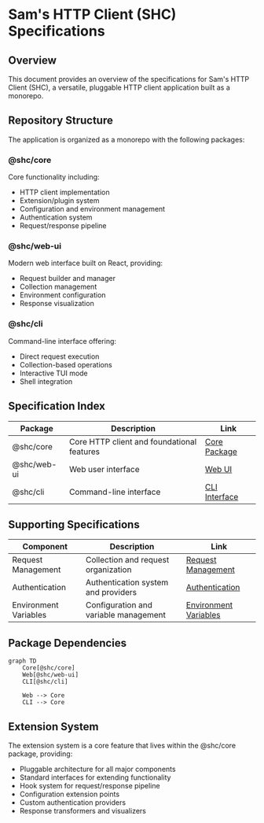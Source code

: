 # Sam's HTTP Client (SHC) Specifications

## Overview

This document provides an overview of the specifications for Sam's HTTP Client (SHC), a versatile, pluggable HTTP client application built as a monorepo.

## Repository Structure

The application is organized as a monorepo with the following packages:

### @shc/core

Core functionality including:

- HTTP client implementation
- Extension/plugin system
- Configuration and environment management
- Authentication system
- Request/response pipeline

### @shc/web-ui

Modern web interface built on React, providing:

- Request builder and manager
- Collection management
- Environment configuration
- Response visualization

### @shc/cli

Command-line interface offering:

- Direct request execution
- Collection-based operations
- Interactive TUI mode
- Shell integration

## Specification Index

| Package     | Description                                | Link                                     |
| ----------- | ------------------------------------------ | ---------------------------------------- |
| @shc/core   | Core HTTP client and foundational features | [Core Package](/specs/core-package.md)   |
| @shc/web-ui | Web user interface                         | [Web UI](/specs/web-ui.md)               |
| @shc/cli    | Command-line interface                     | [CLI Interface](/specs/cli-interface.md) |

## Supporting Specifications

| Component             | Description                           | Link                                                     |
| --------------------- | ------------------------------------- | -------------------------------------------------------- |
| Request Management    | Collection and request organization   | [Request Management](/specs/request-management.md)       |
| Authentication        | Authentication system and providers   | [Authentication](/specs/authentication.md)               |
| Environment Variables | Configuration and variable management | [Environment Variables](/specs/environment-variables.md) |

## Package Dependencies

```mermaid
graph TD
    Core[@shc/core]
    Web[@shc/web-ui]
    CLI[@shc/cli]

    Web --> Core
    CLI --> Core
```

## Extension System

The extension system is a core feature that lives within the @shc/core package, providing:

- Pluggable architecture for all major components
- Standard interfaces for extending functionality
- Hook system for request/response pipeline
- Configuration extension points
- Custom authentication providers
- Response transformers and visualizers
